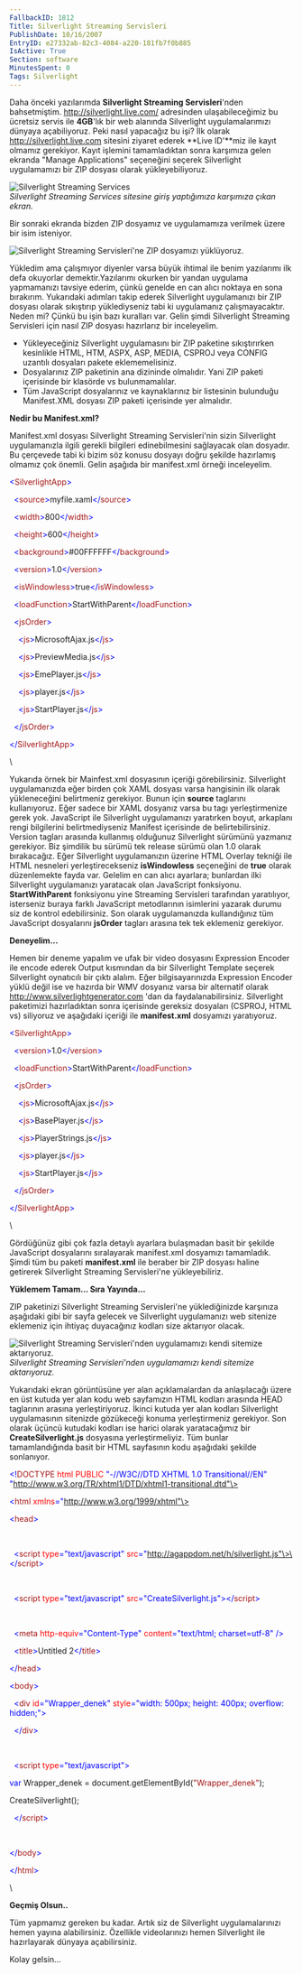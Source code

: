 ```yaml
---
FallbackID: 1812
Title: Silverlight Streaming Servisleri
PublishDate: 10/16/2007
EntryID: e27332ab-82c3-4084-a220-181fb7f0b885
IsActive: True
Section: software
MinutesSpent: 0
Tags: Silverlight
---
```

Daha önceki yazılarımda **Silverlight Streaming Servisleri**'nden
bahsetmiştim. <http://silverlight.live.com/> adresinden ulaşabileceğimiz
bu ücretsiz servis ile **4GB**'lık bir web alanında Silverlight
uygulamalarımızı dünyaya açabiliyoruz. Peki nasıl yapacağız bu işi? İlk
olarak <http://silverlight.live.com> sitesini ziyaret ederek **Live
ID'**miz ile kayıt olmamız gerekiyor. Kayıt işlemini tamamladıktan sonra
karşımıza gelen ekranda "Manage Applications" seçeneğini seçerek
Silverlight uygulamamızı bir ZIP dosyası olarak yükleyebiliyoruz.

![Silverlight Streaming
Services](http://cdn.daron.yondem.com/assets/1812/15102007_1.png)\
 *Silverlight Streaming Services sitesine giriş yaptığımıza karşımıza
çıkan ekran.*

Bir sonraki ekranda bizden ZIP dosyamız ve uygulamamıza verilmek üzere
bir isim isteniyor.

![Silverlight Streaming Servisleri'ne ZIP dosyamızı
yüklüyoruz.](http://cdn.daron.yondem.com/assets/1812/15102007_2.png)

Yükledim ama çalışmıyor diyenler varsa büyük ihtimal ile benim
yazılarımı ilk defa okuyorlar demektir.Yazılarımı okurken bir yandan
uygulama yapmamanızı tavsiye ederim, çünkü genelde en can alıcı noktaya
en sona bırakırım. Yukarıdaki adımları takip ederek Silverlight
uygulamanızı bir ZIP dosyası olarak sıkıştırıp yüklediyseniz tabi ki
uygulamanız çalışmayacaktır. Neden mi? Çünkü bu işin bazı kuralları var.
Gelin şimdi Silverlight Streaming Servisleri için nasıl ZIP dosyası
hazırlarız bir inceleyelim.

-   Yükleyeceğiniz Silverlight uygulamasını bir ZIP paketine
    sıkıştırırken kesinlikle HTML, HTM, ASPX, ASP, MEDIA, CSPROJ veya
    CONFIG uzantılı dosyaları pakete eklememelisiniz.
-   Dosyalarınız ZIP paketinin ana dizininde olmalıdır. Yani ZIP paketi
    içerisinde bir klasörde vs bulunmamalılar.
-   Tüm JavaScript dosyalarınız ve kaynaklarınız bir listesinin
    bulunduğu Manifest.XML dosyası ZIP paketi içerisinde yer almalıdır.

**Nedir bu Manifest.xml?**

Manifest.xml dosyası Silverlight Streaming Servisleri'nin sizin
Silverlight uygulamanızla ilgili gerekli bilgileri edinebilmesini
sağlayacak olan dosyadır. Bu çerçevede tabi ki bizim söz konusu dosyayı
doğru şekilde hazırlamış olmamız çok önemli. Gelin aşağıda bir
manifest.xml örneği inceleyelim.

<span style="color: blue;">\<</span><span
style="color: #a31515;">SilverlightApp</span><span
style="color: blue;">\></span>

<span style="color: blue;">  \<</span><span
style="color: #a31515;">source</span><span
style="color: blue;">\></span>myfile.xaml<span
style="color: blue;">\</</span><span
style="color: #a31515;">source</span><span
style="color: blue;">\></span>

<span style="color: blue;">  \<</span><span
style="color: #a31515;">width</span><span
style="color: blue;">\></span>800<span
style="color: blue;">\</</span><span
style="color: #a31515;">width</span><span style="color: blue;">\></span>

<span style="color: blue;">  \<</span><span
style="color: #a31515;">height</span><span
style="color: blue;">\></span>600<span
style="color: blue;">\</</span><span
style="color: #a31515;">height</span><span
style="color: blue;">\></span>

<span style="color: blue;">  \<</span><span
style="color: #a31515;">background</span><span
style="color: blue;">\></span>\#00FFFFFF<span
style="color: blue;">\</</span><span
style="color: #a31515;">background</span><span
style="color: blue;">\></span>

<span style="color: blue;">  \<</span><span
style="color: #a31515;">version</span><span
style="color: blue;">\></span>1.0<span
style="color: blue;">\</</span><span
style="color: #a31515;">version</span><span
style="color: blue;">\></span>

<span style="color: blue;">  \<</span><span
style="color: #a31515;">isWindowless</span><span
style="color: blue;">\></span>true<span
style="color: blue;">\</</span><span
style="color: #a31515;">isWindowless</span><span
style="color: blue;">\></span>

<span style="color: blue;">  \<</span><span
style="color: #a31515;">loadFunction</span><span
style="color: blue;">\></span>StartWithParent<span
style="color: blue;">\</</span><span
style="color: #a31515;">loadFunction</span><span
style="color: blue;">\></span>

<span style="color: blue;">  \<</span><span
style="color: #a31515;">jsOrder</span><span
style="color: blue;">\></span>

<span style="color: blue;">    \<</span><span
style="color: #a31515;">js</span><span
style="color: blue;">\></span>MicrosoftAjax.js<span
style="color: blue;">\</</span><span
style="color: #a31515;">js</span><span style="color: blue;">\></span>

<span style="color: blue;">    \<</span><span
style="color: #a31515;">js</span><span
style="color: blue;">\></span>PreviewMedia.js<span
style="color: blue;">\</</span><span
style="color: #a31515;">js</span><span style="color: blue;">\></span>

<span style="color: blue;">    \<</span><span
style="color: #a31515;">js</span><span
style="color: blue;">\></span>EmePlayer.js<span
style="color: blue;">\</</span><span
style="color: #a31515;">js</span><span style="color: blue;">\></span>

<span style="color: blue;">    \<</span><span
style="color: #a31515;">js</span><span
style="color: blue;">\></span>player.js<span
style="color: blue;">\</</span><span
style="color: #a31515;">js</span><span style="color: blue;">\></span>

<span style="color: blue;">    \<</span><span
style="color: #a31515;">js</span><span
style="color: blue;">\></span>StartPlayer.js<span
style="color: blue;">\</</span><span
style="color: #a31515;">js</span><span style="color: blue;">\></span>

<span style="color: blue;">  \</</span><span
style="color: #a31515;">jsOrder</span><span
style="color: blue;">\></span>

<span style="color: blue;">\</</span><span
style="color: #a31515;">SilverlightApp</span><span
style="color: blue;">\></span>

\

Yukarıda örnek bir Mainfest.xml dosyasının içeriği görebilirsiniz.
Silverlight uygulamanızda eğer birden çok XAML dosyası varsa hangisinin
ilk olarak yükleneceğini belirtmeniz gerekiyor. Bunun için **source**
taglarını kullanıyoruz. Eğer sadece bir XAML dosyanız varsa bu tagı
yerleştirmenize gerek yok. JavaScript ile Silverlight uygulamanızı
yaratırken boyut, arkaplanı rengi bilgilerini belirtmediyseniz Manifest
içerisinde de belirtebilirsiniz. Version tagları arasında kullanmış
olduğunuz Silverlight sürümünü yazmanız gerekiyor. Biz şimdilik bu
sürümü tek release sürümü olan 1.0 olarak bırakacağız. Eğer Silverlight
uygulamanızın üzerine HTML Overlay tekniği ile HTML nesneleri
yerleştirecekseniz **isWindowless** seçeneğini de **true** olarak
düzenlemekte fayda var. Gelelim en can alıcı ayarlara; bunlardan ilki
Silverlight uygulamanızı yaratacak olan JavaScript fonksiyonu.
**StartWithParent** fonksiyonu yine Streaming Servisleri tarafından
yaratılıyor, isterseniz buraya farklı JavaScript metodlarının isimlerini
yazarak durumu siz de kontrol edebilirsiniz. Son olarak uygulamanızda
kullandığınız tüm JavaScript dosyalarını **jsOrder** tagları arasına tek
tek eklemeniz gerekiyor.

**Deneyelim...**

Hemen bir deneme yapalım ve ufak bir video dosyasını Expression Encoder
ile encode ederek Output kısmından da bir Silverlight Template seçerek
Silverlight oynatıcılı bir çıktı alalım. Eğer bilgisayarınızda
Expression Encoder yüklü değil ise ve hazırda bir WMV dosyanız varsa bir
alternatif olarak <http://www.silverlightgenerator.com> 'dan da
faydalanabilirsiniz. Silverlight paketimizi hazırladıktan sonra
içerisinde gereksiz dosyaları (CSPROJ, HTML vs) siliyoruz ve aşağıdaki
içeriği ile **manifest.xml** dosyamızı yaratıyoruz.

<span style="color: blue;">\<</span><span
style="color: #a31515;">SilverlightApp</span><span
style="color: blue;">\></span>

<span style="color: blue;">  \<</span><span
style="color: #a31515;">version</span><span
style="color: blue;">\></span>1.0<span
style="color: blue;">\</</span><span
style="color: #a31515;">version</span><span
style="color: blue;">\></span>

<span style="color: blue;">  \<</span><span
style="color: #a31515;">loadFunction</span><span
style="color: blue;">\></span>StartWithParent<span
style="color: blue;">\</</span><span
style="color: #a31515;">loadFunction</span><span
style="color: blue;">\></span>

<span style="color: blue;">  \<</span><span
style="color: #a31515;">jsOrder</span><span
style="color: blue;">\></span>

<span style="color: blue;">    \<</span><span
style="color: #a31515;">js</span><span
style="color: blue;">\></span>MicrosoftAjax.js<span
style="color: blue;">\</</span><span
style="color: #a31515;">js</span><span style="color: blue;">\></span>

<span style="color: blue;">    \<</span><span
style="color: #a31515;">js</span><span
style="color: blue;">\></span>BasePlayer.js<span
style="color: blue;">\</</span><span
style="color: #a31515;">js</span><span style="color: blue;">\></span>

<span style="color: blue;">    \<</span><span
style="color: #a31515;">js</span><span
style="color: blue;">\></span>PlayerStrings.js<span
style="color: blue;">\</</span><span
style="color: #a31515;">js</span><span style="color: blue;">\></span>

<span style="color: blue;">    \<</span><span
style="color: #a31515;">js</span><span
style="color: blue;">\></span>player.js<span
style="color: blue;">\</</span><span
style="color: #a31515;">js</span><span style="color: blue;">\></span>

<span style="color: blue;">    \<</span><span
style="color: #a31515;">js</span><span
style="color: blue;">\></span>StartPlayer.js<span
style="color: blue;">\</</span><span
style="color: #a31515;">js</span><span style="color: blue;">\></span>

<span style="color: blue;">  \</</span><span
style="color: #a31515;">jsOrder</span><span
style="color: blue;">\></span>

<span style="color: blue;">\</</span><span
style="color: #a31515;">SilverlightApp</span><span
style="color: blue;">\></span>

\

Gördüğünüz gibi çok fazla detaylı ayarlara bulaşmadan basit bir şekilde
JavaScript dosyalarını sıralayarak manifest.xml dosyamızı tamamladık.
Şimdi tüm bu paketi **manifest.xml** ile beraber bir ZIP dosyası haline
getirerek Silverlight Streaming Servisleri'ne yükleyebiliriz.

**Yüklemem Tamam... Sıra Yayında...**

ZIP paketinizi Silverlight Streaming Servisleri'ne yüklediğinizde
karşınıza aşağıdaki gibi bir sayfa gelecek ve Silverlight uygulamanızı
web sitenize eklemeniz için ihtiyaç duyacağınız kodları size aktarıyor
olacak.

![Silverlight Streaming Servisleri'nden uygulamamızı kendi sitemize
aktarıyoruz.](http://cdn.daron.yondem.com/assets/1812/15102007_3.png)\
*Silverlight Streaming Servisleri'nden uygulamamızı kendi sitemize
aktarıyoruz.*

Yukarıdaki ekran görüntüsüne yer alan açıklamalardan da anlaşılacağı
üzere en üst kutuda yer alan kodu web sayfamızın HTML kodları arasında
HEAD taglarının arasına yerleştiriyoruz. İkinci kutuda yer alan kodları
Silverlight uygulamasının sitenizde gözükeceği konuma yerleştirmeniz
gerekiyor. Son olarak üçüncü kutudaki kodları ise harici olarak
yaratacağımız bir **CreateSilverlight.js** dosyasına yerleştirmeliyiz.
Tüm bunlar tamamlandığında basit bir HTML sayfasının kodu aşağıdaki
şekilde sonlanıyor.

<span style="color: blue;">\<!</span><span
style="color: #a31515;">DOCTYPE</span> <span
style="color: red;">html</span> <span style="color: red;">PUBLIC</span>
<span style="color: blue;">"-//W3C//DTD XHTML 1.0
Transitional//EN"</span> <span
style="color: blue;">"http://www.w3.org/TR/xhtml1/DTD/xhtml1-transitional.dtd"\></span>

<span style="color: blue;">\<</span><span
style="color: #a31515;">html</span> <span
style="color: red;">xmlns</span><span
style="color: blue;">="http://www.w3.org/1999/xhtml"\></span>

<span style="color: blue;">\<</span><span
style="color: #a31515;">head</span><span style="color: blue;">\></span>

 

  <span style="color: blue;">\<</span><span
style="color: #a31515;">script</span> <span
style="color: red;">type</span><span
style="color: blue;">="text/javascript"</span> <span
style="color: red;">src</span><span
style="color: blue;">="http://agappdom.net/h/silverlight.js"\>\</</span><span
style="color: #a31515;">script</span><span
style="color: blue;">\></span>

 

  <span style="color: blue;">\<</span><span
style="color: #a31515;">script</span> <span
style="color: red;">type</span><span
style="color: blue;">="text/javascript"</span> <span
style="color: red;">src</span><span
style="color: blue;">="CreateSilverlight.js"\>\</</span><span
style="color: #a31515;">script</span><span
style="color: blue;">\></span>

 

  <span style="color: blue;">\<</span><span
style="color: #a31515;">meta</span> <span
style="color: red;">http-equiv</span><span
style="color: blue;">="Content-Type"</span> <span
style="color: red;">content</span><span
style="color: blue;">="text/html; charset=utf-8"</span> <span
style="color: blue;">/\></span>

  <span style="color: blue;">\<</span><span
style="color: #a31515;">title</span><span
style="color: blue;">\></span>Untitled 2<span
style="color: blue;">\</</span><span
style="color: #a31515;">title</span><span style="color: blue;">\></span>

<span style="color: blue;">\</</span><span
style="color: #a31515;">head</span><span style="color: blue;">\></span>

<span style="color: blue;">\<</span><span
style="color: #a31515;">body</span><span style="color: blue;">\></span>

  <span style="color: blue;">\<</span><span
style="color: #a31515;">div</span> <span
style="color: red;">id</span><span
style="color: blue;">="Wrapper\_denek"</span> <span
style="color: red;">style</span><span style="color: blue;">="width:
500px; height: 400px; overflow: hidden;"\></span>

  <span style="color: blue;">\</</span><span
style="color: #a31515;">div</span><span style="color: blue;">\></span>

 

  <span style="color: blue;">\<</span><span
style="color: #a31515;">script</span> <span
style="color: red;">type</span><span
style="color: blue;">="text/javascript"\></span>

<span style="color: blue;">var</span> Wrapper\_denek =
document.getElementById(<span
style="color: #a31515;">"Wrapper\_denek"</span>);

CreateSilverlight();

  <span style="color: blue;">\</</span><span
style="color: #a31515;">script</span><span
style="color: blue;">\></span>

 

<span style="color: blue;">\</</span><span
style="color: #a31515;">body</span><span style="color: blue;">\></span>

<span style="color: blue;">\</</span><span
style="color: #a31515;">html</span><span style="color: blue;">\></span>

\

**Geçmiş Olsun..**

Tüm yapmamız gereken bu kadar. Artık siz de Silverlight uygulamalarınızı
hemen yayına alabilirsiniz. Özellikle videolarınızı hemen Silverlight
ile hazırlayarak dünyaya açabilirsiniz.

Kolay gelsin...


